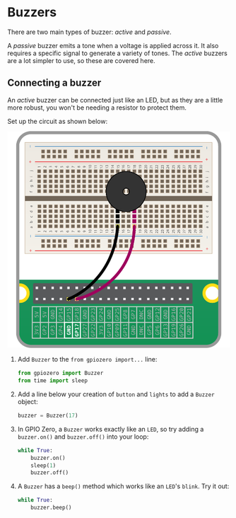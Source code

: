 # Buzzers

There are two main types of buzzer: *active* and *passive*.

A *passive* buzzer emits a tone when a voltage is applied across it. It also requires a specific signal to generate a variety of tones. The *active* buzzers are a lot simpler to use, so these are covered here.

## Connecting a buzzer

An *active* buzzer can be connected just like an LED, but as they are a little more robust, you won't be needing a resistor to protect them.

Set up the circuit as shown below:

![buzzer](images/buzzer-circuit.png)

1. Add `Buzzer` to the `from gpiozero import...` line:

    ```python
    from gpiozero import Buzzer
	from time import sleep
    ```

1. Add a line below your creation of `button` and `lights` to add a `Buzzer` object:

    ```python
    buzzer = Buzzer(17)
    ```

1. In GPIO Zero, a `Buzzer` works exactly like an `LED`, so try adding a `buzzer.on()` and `buzzer.off()` into your loop:

    ```python
    while True:
        buzzer.on()
	    sleep(1)
        buzzer.off()

    ```

1. A `Buzzer` has a `beep()` method which works like an `LED`'s `blink`. Try it out:

    ```python
    while True:
        buzzer.beep()
    ```
